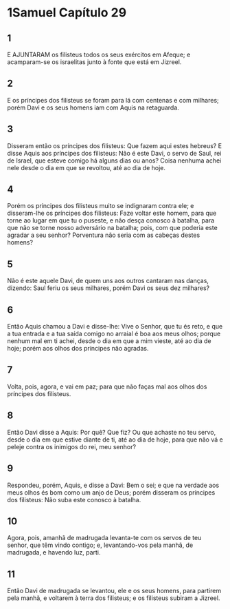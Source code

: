 # 1Samuel Capítulo 29

## 1
E AJUNTARAM os filisteus todos os seus exércitos em Afeque; e acamparam-se os israelitas junto à fonte que está em Jizreel.

## 2
E os príncipes dos filisteus se foram para lá com centenas e com milhares; porém Davi e os seus homens iam com Aquis na retaguarda.

## 3
Disseram então os príncipes dos filisteus: Que fazem aqui estes hebreus? E disse Aquis aos príncipes dos filisteus: Não é este Davi, o servo de Saul, rei de Israel, que esteve comigo há alguns dias ou anos? Coisa nenhuma achei nele desde o dia em que se revoltou, até ao dia de hoje.

## 4
Porém os príncipes dos filisteus muito se indignaram contra ele; e disseram-lhe os príncipes dos filisteus: Faze voltar este homem, para que torne ao lugar em que tu o puseste, e não desça conosco à batalha, para que não se torne nosso adversário na batalha; pois, com que poderia este agradar a seu senhor? Porventura não seria com as cabeças destes homens?

## 5
Não é este aquele Davi, de quem uns aos outros cantaram nas danças, dizendo: Saul feriu os seus milhares, porém Davi os seus dez milhares?

## 6
Então Aquis chamou a Davi e disse-lhe: Vive o Senhor, que tu és reto, e que a tua entrada e a tua saída comigo no arraial é boa aos meus olhos; porque nenhum mal em ti achei, desde o dia em que a mim vieste, até ao dia de hoje; porém aos olhos dos príncipes não agradas.

## 7
Volta, pois, agora, e vai em paz; para que não faças mal aos olhos dos príncipes dos filisteus.

## 8
Então Davi disse a Aquis: Por quê? Que fiz? Ou que achaste no teu servo, desde o dia em que estive diante de ti, até ao dia de hoje, para que não vá e peleje contra os inimigos do rei, meu senhor?

## 9
Respondeu, porém, Aquis, e disse a Davi: Bem o sei; e que na verdade aos meus olhos és bom como um anjo de Deus; porém disseram os príncipes dos filisteus: Não suba este conosco à batalha.

## 10
Agora, pois, amanhã de madrugada levanta-te com os servos de teu senhor, que têm vindo contigo; e, levantando-vos pela manhã, de madrugada, e havendo luz, parti.

## 11
Então Davi de madrugada se levantou, ele e os seus homens, para partirem pela manhã, e voltarem à terra dos filisteus; e os filisteus subiram a Jizreel.

